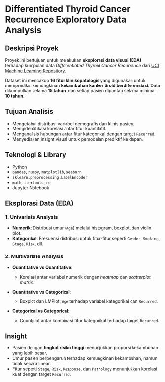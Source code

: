 # Differentiated Thyroid Cancer Recurrence Exploratory Data Analysis

## Deskripsi Proyek

Proyek ini bertujuan untuk melakukan **eksplorasi data visual (EDA)** terhadap kumpulan data *Differentiated Thyroid Cancer Recurrence* dari [UCI Machine Learning Repository](https://archive.ics.uci.edu/dataset/915/differentiated+thyroid+cancer+recurrence).

Dataset ini mencakup **16 fitur klinikopatologis** yang digunakan untuk memprediksi kemungkinan **kekambuhan kanker tiroid berdiferensiasi**. Data dikumpulkan selama **15 tahun**, dan setiap pasien dipantau selama minimal **10 tahun**.

## Tujuan Analisis

* Mengetahui distribusi variabel demografis dan klinis pasien.
* Mengidentifikasi korelasi antar fitur kuantitatif.
* Menganalisis hubungan antar fitur kategorikal dengan target `Recurred`.
* Menyediakan insight visual untuk pemodelan prediktif ke depan.

## Teknologi & Library

* Python 
* `pandas`, `numpy`, `matplotlib`, `seaborn`
* `sklearn.preprocessing.LabelEncoder`
* `math`, `itertools`, `re`
* Jupyter Notebook

## Eksplorasi Data (EDA)

### 1. **Univariate Analysis**

* **Numerik**: Distribusi umur (`Age`) melalui histogram, boxplot, dan violin plot.
* **Kategorikal**: Frekuensi distribusi untuk fitur-fitur seperti `Gender`, `Smoking`, `Stage`, `Risk`, dll.

### 2. **Multivariate Analysis**

* **Quantitative vs Quantitative**:

  * Korelasi antar variabel numerik dengan *heatmap* dan *scatterplot matrix*.
* **Quantitative vs Categorical**:

  * Boxplot dan LMPlot: `Age` terhadap variabel kategorikal dan `Recurred`.
* **Categorical vs Categorical**:

  * Countplot antar kombinasi fitur kategorikal terhadap target `Recurred`.

## Insight 

* Pasien dengan **tingkat risiko tinggi** menunjukkan proporsi kekambuhan yang lebih besar.
* Umur pasien berpengaruh terhadap kemungkinan kekambuhan, namun tidak secara linear.
* Fitur seperti `Stage`, `Risk`, `Response`, dan `Pathology` menunjukkan korelasi kuat dengan target `Recurred`.
